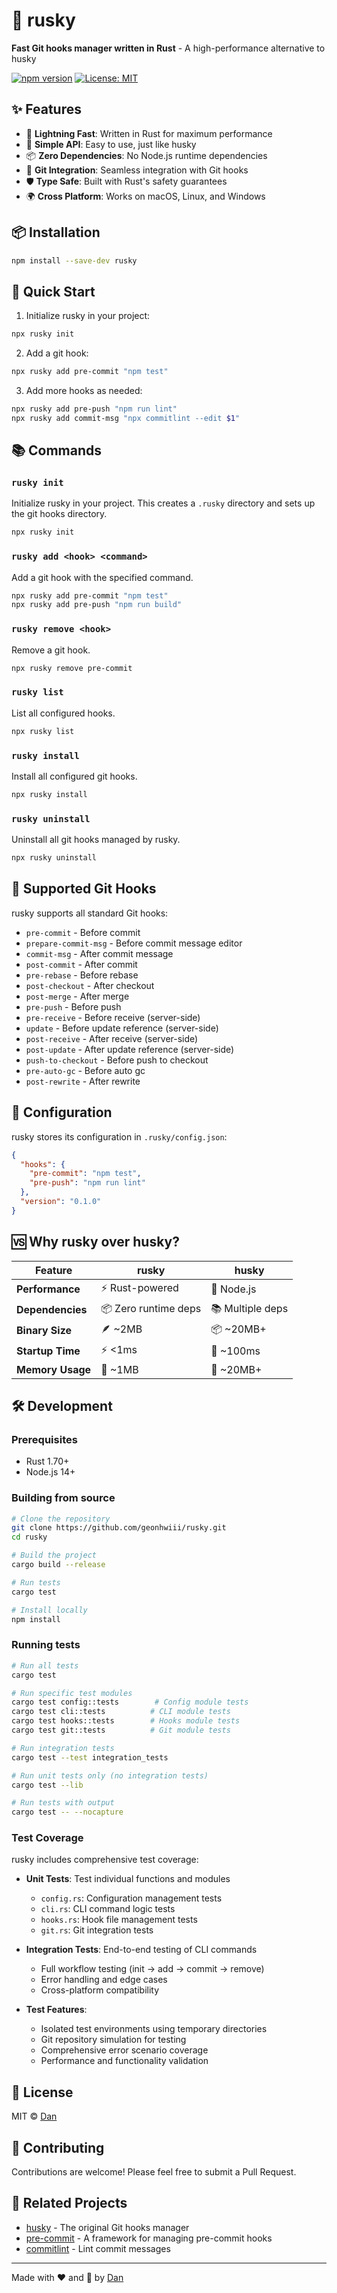 # 🐺 rusky

**Fast Git hooks manager written in Rust** - A high-performance alternative to husky

[![npm version](https://badge.fury.io/js/rusky.svg)](https://badge.fury.io/js/rusky)
[![License: MIT](https://img.shields.io/badge/License-MIT-yellow.svg)](https://opensource.org/licenses/MIT)

## ✨ Features

- 🚀 **Lightning Fast**: Written in Rust for maximum performance
- 🔧 **Simple API**: Easy to use, just like husky
- 📦 **Zero Dependencies**: No Node.js runtime dependencies
- 🎯 **Git Integration**: Seamless integration with Git hooks
- 🛡️ **Type Safe**: Built with Rust's safety guarantees
- 🌍 **Cross Platform**: Works on macOS, Linux, and Windows

## 📦 Installation

```bash
npm install --save-dev rusky
```

## 🚀 Quick Start

1. Initialize rusky in your project:
```bash
npx rusky init
```

2. Add a git hook:
```bash
npx rusky add pre-commit "npm test"
```

3. Add more hooks as needed:
```bash
npx rusky add pre-push "npm run lint"
npx rusky add commit-msg "npx commitlint --edit $1"
```

## 📚 Commands

### `rusky init`
Initialize rusky in your project. This creates a `.rusky` directory and sets up the git hooks directory.

```bash
npx rusky init
```

### `rusky add <hook> <command>`
Add a git hook with the specified command.

```bash
npx rusky add pre-commit "npm test"
npx rusky add pre-push "npm run build"
```

### `rusky remove <hook>`
Remove a git hook.

```bash
npx rusky remove pre-commit
```

### `rusky list`
List all configured hooks.

```bash
npx rusky list
```

### `rusky install`
Install all configured git hooks.

```bash
npx rusky install
```

### `rusky uninstall`
Uninstall all git hooks managed by rusky.

```bash
npx rusky uninstall
```

## 🎯 Supported Git Hooks

rusky supports all standard Git hooks:

- `pre-commit` - Before commit
- `prepare-commit-msg` - Before commit message editor
- `commit-msg` - After commit message
- `post-commit` - After commit
- `pre-rebase` - Before rebase
- `post-checkout` - After checkout
- `post-merge` - After merge
- `pre-push` - Before push
- `pre-receive` - Before receive (server-side)
- `update` - Before update reference (server-side)
- `post-receive` - After receive (server-side)
- `post-update` - After update reference (server-side)
- `push-to-checkout` - Before push to checkout
- `pre-auto-gc` - Before auto gc
- `post-rewrite` - After rewrite

## 🔧 Configuration

rusky stores its configuration in `.rusky/config.json`:

```json
{
  "hooks": {
    "pre-commit": "npm test",
    "pre-push": "npm run lint"
  },
  "version": "0.1.0"
}
```

## 🆚 Why rusky over husky?

| Feature | rusky | husky |
|---------|-------|-------|
| **Performance** | ⚡ Rust-powered | 🐌 Node.js |
| **Dependencies** | 📦 Zero runtime deps | 📚 Multiple deps |
| **Binary Size** | 🪶 ~2MB | 📦 ~20MB+ |
| **Startup Time** | ⚡ <1ms | 🐌 ~100ms |
| **Memory Usage** | 🧠 ~1MB | 🧠 ~20MB+ |

## 🛠️ Development

### Prerequisites
- Rust 1.70+
- Node.js 14+

### Building from source

```bash
# Clone the repository
git clone https://github.com/geonhwiii/rusky.git
cd rusky

# Build the project
cargo build --release

# Run tests
cargo test

# Install locally
npm install
```

### Running tests

```bash
# Run all tests
cargo test

# Run specific test modules
cargo test config::tests        # Config module tests
cargo test cli::tests          # CLI module tests  
cargo test hooks::tests        # Hooks module tests
cargo test git::tests          # Git module tests

# Run integration tests
cargo test --test integration_tests

# Run unit tests only (no integration tests)
cargo test --lib

# Run tests with output
cargo test -- --nocapture
```

### Test Coverage

rusky includes comprehensive test coverage:

- **Unit Tests**: Test individual functions and modules
  - `config.rs`: Configuration management tests
  - `cli.rs`: CLI command logic tests
  - `hooks.rs`: Hook file management tests
  - `git.rs`: Git integration tests

- **Integration Tests**: End-to-end testing of CLI commands
  - Full workflow testing (init → add → commit → remove)
  - Error handling and edge cases
  - Cross-platform compatibility

- **Test Features**:
  - Isolated test environments using temporary directories
  - Git repository simulation for testing
  - Comprehensive error scenario coverage
  - Performance and functionality validation

## 📄 License

MIT © [Dan](https://github.com/dan)

## 🤝 Contributing

Contributions are welcome! Please feel free to submit a Pull Request.

## 🔗 Related Projects

- [husky](https://github.com/typicode/husky) - The original Git hooks manager
- [pre-commit](https://pre-commit.com/) - A framework for managing pre-commit hooks
- [commitlint](https://commitlint.js.org/) - Lint commit messages

---

Made with ❤️ and 🦀 by [Dan](https://github.com/dan) 